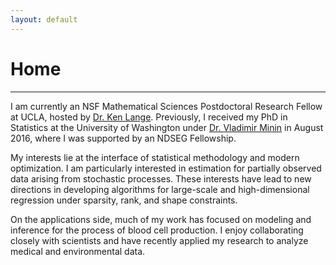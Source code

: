 ```yaml
---
layout: default
---
```


# [](#header-1)Home
-------
I am currently an NSF Mathematical Sciences Postdoctoral Research Fellow at UCLA, hosted by [Dr. Ken Lange](https://people.healthsciences.ucla.edu/institution/personnel?personnel_id=45702 ). Previously, I received my PhD in Statistics at the University of Washington under [Dr. Vladimir Minin](http://www.stat.washington.edu/vminin/) in August 2016, where I was supported by an NDSEG Fellowship. 

My interests lie at the interface of statistical methodology and modern optimization. I am particularly interested in estimation for partially observed data arising from stochastic processes. These interests have lead to new directions in developing algorithms for large-scale and high-dimensional regression under sparsity, rank, and shape constraints. 

On the applications side, much of my work has focused on modeling and inference for the process of blood cell production. I enjoy collaborating closely with scientists and have recently applied my research to analyze medical and environmental data.
